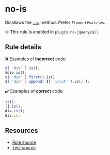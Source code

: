 # no-is

Disallows the [`.is`](https://api.jquery.com/is/) method. Prefer `Element#matches`.

⚙️ This rule is enabled in `plugin:no-jquery/all`.

## Rule details

❌ Examples of **incorrect** code:
```js
$( 'div' ).is();
$div.is();
$( 'div' ).first().is();
$( 'div' ).append( $( 'input' ).is() );
```

✔️ Examples of **correct** code:
```js
is();
[].is();
div.is();
div.is;
```

## Resources

* [Rule source](/src/rules/no-is.js)
* [Test source](/tests/rules/no-is.js)
